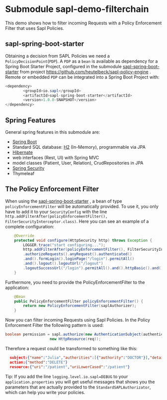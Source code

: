 # Submodule  sapl-demo-filterchain

This demo shows how to filter incoming Requests with a Policy Enforcement Filter that uses Sapl Policies. 

## sapl-spring-boot-starter

Obtaining a decision from SAPL Policies we need a `PolicyDecisionPoint`(`PDP`). A `PDP` as a `bean`  is  available as dependency for
a Spring Boot Starter Project, configured in the submodule [sapl-spring-boot-starter](https://github.com/heutelbeck/sapl-policy-engine/tree/master/sapl-spring-boot-starter)
from project <https://github.com/heutelbeck/sapl-policy-engine> .
Remote or embedded `PDP` can be integrated into a Spring Boot Project with:

```java
<dependency>
        <groupId>io.sapl</groupId>
        <artifactId>sapl-spring-boot-starter</artifactId>
        <version>1.0.0-SNAPSHOT</version>
</dependency>
```

## Spring Features

General spring features in this submodule are:

* [Spring Boot](https://projects.spring.io/spring-boot/)
* Standard SQL database: [H2](http://www.h2database.com) (In-Memory), programmable via JPA
* [Hibernate](http://hibernate.org/)
* web interfaces (Rest, UI) with Spring MVC
* model classes (Patient, User, Relation), CrudRepositories in JPA
* [Spring Security](https://projects.spring.io/spring-security/)
* Thymeleaf


## The Policy Enforcement Filter

When using the [sapl-spring-boot-starter](https://github.com/heutelbeck/sapl-policy-engine/tree/master/sapl-spring-boot-starter) , a bean of type `policyEnforcementFilter` will be automatically provided. To use it, you only have to add it to your `SecurityConfig` with the line `http.addFilterAfter(policyEnforcementFilter(), FilterSecurityInterceptor.class)`. Here you can see an example of a complete configuration:

```java
	@Override
	protected void configure(HttpSecurity http) throws Exception {
		LOGGER.trace("start configuring...");
		http.addFilterAfter(policyEnforcementFilter(), FilterSecurityInterceptor.class)
		.authorizeRequests().anyRequest().authenticated()
		.and().formLogin().loginPage("/login").permitAll()
		.and().logout().logoutUrl("/logout")
		.logoutSuccessUrl("/login").permitAll().and().httpBasic().and().csrf().disable();
	}
```

Furthermore, you need to provide the PolicyEnforcementFilter to the application:

```java
	@Bean
	public PolicyEnforcementFilter policyEnforcementFilter() {
		return new PolicyEnforcementFilter(saplAuthorizer);
	}
```

Now you can filter incoming Requests using Sapl Policies. In the Policy Enforcement Filter the following pattern is used:

```java
boolean permission = sapl.authorize(new AuthenticationSubject(authentication), new HttpAction(req),
					new HttpResource(req));
```

Therefore a request could be transformed to something like this:

```json
  subject:{"name":"Julia","authorities":[{"authority":"DOCTOR"}],"details":null} 
  action:{"method":"DELETE"} 
  resource:{"uri":"/patient","uriLowerCased":"/patient"}
```

Tip: If you add the line `logging.level.io.sapl=DEBUG` to your `application.properties` you will get useful messages that shows you the parameters that are actually provided to the `StandardSAPLAuthorizator`, which can help you write your policies.

